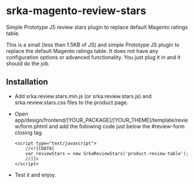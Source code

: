 srka-magento-review-stars
=========================

Simple Prototype JS review stars plugin to replace default Magento ratings table.

This is a small (less than 1.5KB of JS) and simple Prototype JS plugin to replace the default Magento ratings table. It does not have any configuration options or advanced functionality. You just plug it in and it should do the job. 


Installation
---------------
  * Add srka.review.stars.min.js (or srka.review.stars.js) and srka.review.stars.css files to the product page.
  * Open app/design/frontend/[YOUR_PACKAGE]/[YOUR_THEME]/template/review/form.phtml and add the following code just below the #review-form closing tag.

	```
	<script type="text/javascript">
		//<![CDATA[
		var reviewStars = new SrkaReviewStars('product-review-table');
		//]]>
	</script>
	```
  * Test it and enjoy.
